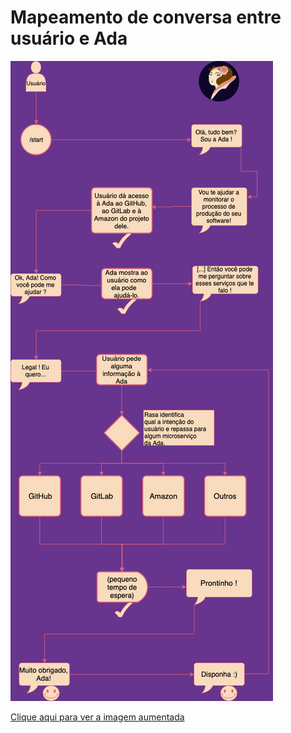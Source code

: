 # Mapeamento de conversa entre usuário e Ada

![Mapeamento de conversa](../assets/img/product/conversation_mapping/mapeamento_de_conversa.png)
<p>

[Clique aqui para ver a imagem aumentada](https://raw.githubusercontent.com/fga-eps-mds/2019.1-ADA/gh-pages/docs/assets/img/product/conversation_mapping/mapeamento_de_conversa.png)
